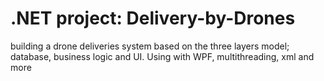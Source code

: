 # .NET project: Delivery-by-Drones
building a drone deliveries system based on the three layers model; database, business logic and UI. Using with WPF, multithreading, xml and more
